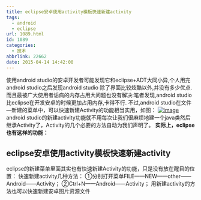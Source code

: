 ```yaml
---
title: eclipse安卓使用activity模板快速新建activity
tags:
  - android
  - eclipse
url: 1089.html
id: 1089
categories:
  - 技术
abbrlink: 22662
date: 2015-04-14 14:42:00
---
```


使用android studio的安卓开发者可能发现它和eclipse+ADT大同小异,个人用完android studio之后发现android studio 除了界面比较炫酷以外,并没有多少优点.而且最被广大使用者诟病的内存占用大问题也没有解决:笔者发现,android studio比eclipse在开发安卓的时候更加占用内存,卡得不行. 不过,android studio在文件—新建的菜单中，可以快速新建Activity的功能相当实用，如图： [![image](http://baiyuan.wang/wp-content/uploads/2015/04/image_thumb1.png "image")](http://baiyuan.wang/wp-content/uploads/2015/04/image1.png) android studio的新建activity功能就不用每次让我们很麻烦地建一个java类然后继承Activity了，Activity的几个必要的方法自动为我们声明了。 **实际上，eclipse也有这样的功能：**

eclipse安卓使用activity模板快速新建activity
---------------------------------

eclipse的新建菜单里面其实也有快速新建Activity的功能，只是没有放在醒目的位置： 快速新建activity几种方法： ①分别打开菜单FILE——NEW——other——Android——Activity； ②Ctrl+N——Android——Activity； 用新建activity的方法也可以快速新建安卓图片资源文件